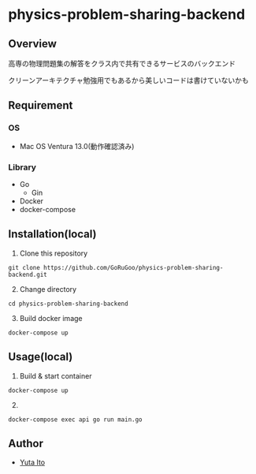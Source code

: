 # physics-problem-sharing-backend

## Overview
高専の物理問題集の解答をクラス内で共有できるサービスのバックエンド

クリーンアーキテクチャ勉強用でもあるから美しいコードは書けていないかも

## Requirement

### OS

- Mac OS Ventura 13.0(動作確認済み)

### Library

- Go
  - Gin
- Docker
- docker-compose

## Installation(local)

1. Clone this repository

```
git clone https://github.com/GoRuGoo/physics-problem-sharing-backend.git
```

2. Change directory

```
cd physics-problem-sharing-backend
```

3. Build docker image

```
docker-compose up 
```


## Usage(local)

1. Build & start container

```
docker-compose up
```

2.

```
docker-compose exec api go run main.go
```

## Author

- [Yuta Ito](https://github.com/GoRuGoo)
